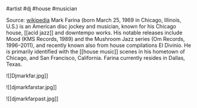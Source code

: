 #artist #dj #house #musician 

Source: [wikipedia](https://en.wikipedia.org/wiki/Mark_Farina)
Mark Farina (born March 25, 1969 in Chicago, Illinois, U.S.) is an American disc jockey and musician, known for his Chicago house, [[acid jazz]] and downtempo works. His notable releases include Mood (KMS Records, 1989) and the Mushroom Jazz series (Om Records, 1996–2011), and recently known also from house compilations El Divinio. He is primarily identified with the [[house music]] scenes in his hometown of Chicago, and San Francisco, California. Farina currently resides in Dallas, Texas.

![[Djmarkfar.jpg]]

![[djmarkfarstar.jpg]]

![[djmarkfarpast.jpg]]

